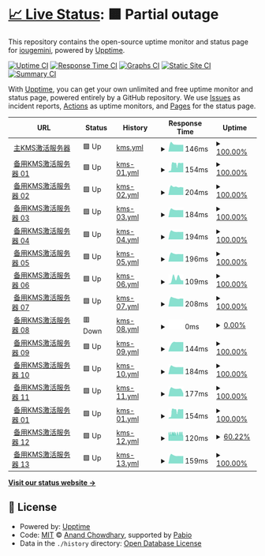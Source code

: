 # [📈 Live Status](https://uptime.ikms.eu.org): <!--live status--> **🟧 Partial outage**

This repository contains the open-source uptime monitor and status page for [iougemini](https://uptime.ikms.eu.org), powered by [Upptime](https://github.com/upptime/upptime).

[![Uptime CI](https://github.com/iougemini/ikms-uptime/workflows/Uptime%20CI/badge.svg)](https://github.com/iougemini/ikms-uptime/actions?query=workflow%3A%22Uptime+CI%22)
[![Response Time CI](https://github.com/iougemini/ikms-uptime/workflows/Response%20Time%20CI/badge.svg)](https://github.com/iougemini/ikms-uptime/actions?query=workflow%3A%22Response+Time+CI%22)
[![Graphs CI](https://github.com/iougemini/ikms-uptime/workflows/Graphs%20CI/badge.svg)](https://github.com/iougemini/ikms-uptime/actions?query=workflow%3A%22Graphs+CI%22)
[![Static Site CI](https://github.com/iougemini/ikms-uptime/workflows/Static%20Site%20CI/badge.svg)](https://github.com/iougemini/ikms-uptime/actions?query=workflow%3A%22Static+Site+CI%22)
[![Summary CI](https://github.com/iougemini/ikms-uptime/workflows/Summary%20CI/badge.svg)](https://github.com/iougemini/ikms-uptime/actions?query=workflow%3A%22Summary+CI%22)

With [Upptime](https://upptime.js.org), you can get your own unlimited and free uptime monitor and status page, powered entirely by a GitHub repository. We use [Issues](https://github.com/iougemini/ikms-uptime/issues) as incident reports, [Actions](https://github.com/iougemini/ikms-uptime/actions) as uptime monitors, and [Pages](https://uptime.ikms.eu.org) for the status page.

<!--start: status pages-->
<!-- This summary is generated by Upptime (https://github.com/upptime/upptime) -->
<!-- Do not edit this manually, your changes will be overwritten -->
<!-- prettier-ignore -->
| URL | Status | History | Response Time | Uptime |
| --- | ------ | ------- | ------------- | ------ |
| <img alt="" src="https://icons.duckduckgo.com/ip3/null.ico" height="13"> [主KMS激活服务器](s.ikms.eu.org) | 🟩 Up | [kms.yml](https://github.com/iougemini/ikms-uptime/commits/HEAD/history/kms.yml) | <details><summary><img alt="Response time graph" src="./graphs/kms/response-time-week.png" height="20"> 146ms</summary><br><a href="https://uptime.ikms.eu.org/history/kms"><img alt="Response time 174" src="https://img.shields.io/endpoint?url=https%3A%2F%2Fraw.githubusercontent.com%2Fiougemini%2Fikms-uptime%2FHEAD%2Fapi%2Fkms%2Fresponse-time.json"></a><br><a href="https://uptime.ikms.eu.org/history/kms"><img alt="24-hour response time 133" src="https://img.shields.io/endpoint?url=https%3A%2F%2Fraw.githubusercontent.com%2Fiougemini%2Fikms-uptime%2FHEAD%2Fapi%2Fkms%2Fresponse-time-day.json"></a><br><a href="https://uptime.ikms.eu.org/history/kms"><img alt="7-day response time 146" src="https://img.shields.io/endpoint?url=https%3A%2F%2Fraw.githubusercontent.com%2Fiougemini%2Fikms-uptime%2FHEAD%2Fapi%2Fkms%2Fresponse-time-week.json"></a><br><a href="https://uptime.ikms.eu.org/history/kms"><img alt="30-day response time 173" src="https://img.shields.io/endpoint?url=https%3A%2F%2Fraw.githubusercontent.com%2Fiougemini%2Fikms-uptime%2FHEAD%2Fapi%2Fkms%2Fresponse-time-month.json"></a><br><a href="https://uptime.ikms.eu.org/history/kms"><img alt="1-year response time 174" src="https://img.shields.io/endpoint?url=https%3A%2F%2Fraw.githubusercontent.com%2Fiougemini%2Fikms-uptime%2FHEAD%2Fapi%2Fkms%2Fresponse-time-year.json"></a></details> | <details><summary><a href="https://uptime.ikms.eu.org/history/kms">100.00%</a></summary><a href="https://uptime.ikms.eu.org/history/kms"><img alt="All-time uptime 99.96%" src="https://img.shields.io/endpoint?url=https%3A%2F%2Fraw.githubusercontent.com%2Fiougemini%2Fikms-uptime%2FHEAD%2Fapi%2Fkms%2Fuptime.json"></a><br><a href="https://uptime.ikms.eu.org/history/kms"><img alt="24-hour uptime 100.00%" src="https://img.shields.io/endpoint?url=https%3A%2F%2Fraw.githubusercontent.com%2Fiougemini%2Fikms-uptime%2FHEAD%2Fapi%2Fkms%2Fuptime-day.json"></a><br><a href="https://uptime.ikms.eu.org/history/kms"><img alt="7-day uptime 100.00%" src="https://img.shields.io/endpoint?url=https%3A%2F%2Fraw.githubusercontent.com%2Fiougemini%2Fikms-uptime%2FHEAD%2Fapi%2Fkms%2Fuptime-week.json"></a><br><a href="https://uptime.ikms.eu.org/history/kms"><img alt="30-day uptime 100.00%" src="https://img.shields.io/endpoint?url=https%3A%2F%2Fraw.githubusercontent.com%2Fiougemini%2Fikms-uptime%2FHEAD%2Fapi%2Fkms%2Fuptime-month.json"></a><br><a href="https://uptime.ikms.eu.org/history/kms"><img alt="1-year uptime 99.96%" src="https://img.shields.io/endpoint?url=https%3A%2F%2Fraw.githubusercontent.com%2Fiougemini%2Fikms-uptime%2FHEAD%2Fapi%2Fkms%2Fuptime-year.json"></a></details>
| <img alt="" src="https://icons.duckduckgo.com/ip3/null.ico" height="13"> [备用KMS激活服务器 01](s01.ikms.eu.org) | 🟩 Up | [kms-01.yml](https://github.com/iougemini/ikms-uptime/commits/HEAD/history/kms-01.yml) | <details><summary><img alt="Response time graph" src="./graphs/kms-01/response-time-week.png" height="20"> 154ms</summary><br><a href="https://uptime.ikms.eu.org/history/kms-01"><img alt="Response time 170" src="https://img.shields.io/endpoint?url=https%3A%2F%2Fraw.githubusercontent.com%2Fiougemini%2Fikms-uptime%2FHEAD%2Fapi%2Fkms-01%2Fresponse-time.json"></a><br><a href="https://uptime.ikms.eu.org/history/kms-01"><img alt="24-hour response time 188" src="https://img.shields.io/endpoint?url=https%3A%2F%2Fraw.githubusercontent.com%2Fiougemini%2Fikms-uptime%2FHEAD%2Fapi%2Fkms-01%2Fresponse-time-day.json"></a><br><a href="https://uptime.ikms.eu.org/history/kms-01"><img alt="7-day response time 154" src="https://img.shields.io/endpoint?url=https%3A%2F%2Fraw.githubusercontent.com%2Fiougemini%2Fikms-uptime%2FHEAD%2Fapi%2Fkms-01%2Fresponse-time-week.json"></a><br><a href="https://uptime.ikms.eu.org/history/kms-01"><img alt="30-day response time 172" src="https://img.shields.io/endpoint?url=https%3A%2F%2Fraw.githubusercontent.com%2Fiougemini%2Fikms-uptime%2FHEAD%2Fapi%2Fkms-01%2Fresponse-time-month.json"></a><br><a href="https://uptime.ikms.eu.org/history/kms-01"><img alt="1-year response time 170" src="https://img.shields.io/endpoint?url=https%3A%2F%2Fraw.githubusercontent.com%2Fiougemini%2Fikms-uptime%2FHEAD%2Fapi%2Fkms-01%2Fresponse-time-year.json"></a></details> | <details><summary><a href="https://uptime.ikms.eu.org/history/kms-01">100.00%</a></summary><a href="https://uptime.ikms.eu.org/history/kms-01"><img alt="All-time uptime 99.20%" src="https://img.shields.io/endpoint?url=https%3A%2F%2Fraw.githubusercontent.com%2Fiougemini%2Fikms-uptime%2FHEAD%2Fapi%2Fkms-01%2Fuptime.json"></a><br><a href="https://uptime.ikms.eu.org/history/kms-01"><img alt="24-hour uptime 100.00%" src="https://img.shields.io/endpoint?url=https%3A%2F%2Fraw.githubusercontent.com%2Fiougemini%2Fikms-uptime%2FHEAD%2Fapi%2Fkms-01%2Fuptime-day.json"></a><br><a href="https://uptime.ikms.eu.org/history/kms-01"><img alt="7-day uptime 100.00%" src="https://img.shields.io/endpoint?url=https%3A%2F%2Fraw.githubusercontent.com%2Fiougemini%2Fikms-uptime%2FHEAD%2Fapi%2Fkms-01%2Fuptime-week.json"></a><br><a href="https://uptime.ikms.eu.org/history/kms-01"><img alt="30-day uptime 100.00%" src="https://img.shields.io/endpoint?url=https%3A%2F%2Fraw.githubusercontent.com%2Fiougemini%2Fikms-uptime%2FHEAD%2Fapi%2Fkms-01%2Fuptime-month.json"></a><br><a href="https://uptime.ikms.eu.org/history/kms-01"><img alt="1-year uptime 99.20%" src="https://img.shields.io/endpoint?url=https%3A%2F%2Fraw.githubusercontent.com%2Fiougemini%2Fikms-uptime%2FHEAD%2Fapi%2Fkms-01%2Fuptime-year.json"></a></details>
| <img alt="" src="https://icons.duckduckgo.com/ip3/null.ico" height="13"> [备用KMS激活服务器 02](s02.ikms.eu.org) | 🟩 Up | [kms-02.yml](https://github.com/iougemini/ikms-uptime/commits/HEAD/history/kms-02.yml) | <details><summary><img alt="Response time graph" src="./graphs/kms-02/response-time-week.png" height="20"> 204ms</summary><br><a href="https://uptime.ikms.eu.org/history/kms-02"><img alt="Response time 226" src="https://img.shields.io/endpoint?url=https%3A%2F%2Fraw.githubusercontent.com%2Fiougemini%2Fikms-uptime%2FHEAD%2Fapi%2Fkms-02%2Fresponse-time.json"></a><br><a href="https://uptime.ikms.eu.org/history/kms-02"><img alt="24-hour response time 188" src="https://img.shields.io/endpoint?url=https%3A%2F%2Fraw.githubusercontent.com%2Fiougemini%2Fikms-uptime%2FHEAD%2Fapi%2Fkms-02%2Fresponse-time-day.json"></a><br><a href="https://uptime.ikms.eu.org/history/kms-02"><img alt="7-day response time 204" src="https://img.shields.io/endpoint?url=https%3A%2F%2Fraw.githubusercontent.com%2Fiougemini%2Fikms-uptime%2FHEAD%2Fapi%2Fkms-02%2Fresponse-time-week.json"></a><br><a href="https://uptime.ikms.eu.org/history/kms-02"><img alt="30-day response time 214" src="https://img.shields.io/endpoint?url=https%3A%2F%2Fraw.githubusercontent.com%2Fiougemini%2Fikms-uptime%2FHEAD%2Fapi%2Fkms-02%2Fresponse-time-month.json"></a><br><a href="https://uptime.ikms.eu.org/history/kms-02"><img alt="1-year response time 226" src="https://img.shields.io/endpoint?url=https%3A%2F%2Fraw.githubusercontent.com%2Fiougemini%2Fikms-uptime%2FHEAD%2Fapi%2Fkms-02%2Fresponse-time-year.json"></a></details> | <details><summary><a href="https://uptime.ikms.eu.org/history/kms-02">100.00%</a></summary><a href="https://uptime.ikms.eu.org/history/kms-02"><img alt="All-time uptime 100.00%" src="https://img.shields.io/endpoint?url=https%3A%2F%2Fraw.githubusercontent.com%2Fiougemini%2Fikms-uptime%2FHEAD%2Fapi%2Fkms-02%2Fuptime.json"></a><br><a href="https://uptime.ikms.eu.org/history/kms-02"><img alt="24-hour uptime 100.00%" src="https://img.shields.io/endpoint?url=https%3A%2F%2Fraw.githubusercontent.com%2Fiougemini%2Fikms-uptime%2FHEAD%2Fapi%2Fkms-02%2Fuptime-day.json"></a><br><a href="https://uptime.ikms.eu.org/history/kms-02"><img alt="7-day uptime 100.00%" src="https://img.shields.io/endpoint?url=https%3A%2F%2Fraw.githubusercontent.com%2Fiougemini%2Fikms-uptime%2FHEAD%2Fapi%2Fkms-02%2Fuptime-week.json"></a><br><a href="https://uptime.ikms.eu.org/history/kms-02"><img alt="30-day uptime 100.00%" src="https://img.shields.io/endpoint?url=https%3A%2F%2Fraw.githubusercontent.com%2Fiougemini%2Fikms-uptime%2FHEAD%2Fapi%2Fkms-02%2Fuptime-month.json"></a><br><a href="https://uptime.ikms.eu.org/history/kms-02"><img alt="1-year uptime 100.00%" src="https://img.shields.io/endpoint?url=https%3A%2F%2Fraw.githubusercontent.com%2Fiougemini%2Fikms-uptime%2FHEAD%2Fapi%2Fkms-02%2Fuptime-year.json"></a></details>
| <img alt="" src="https://icons.duckduckgo.com/ip3/null.ico" height="13"> [备用KMS激活服务器 03](s03.ikms.eu.org) | 🟩 Up | [kms-03.yml](https://github.com/iougemini/ikms-uptime/commits/HEAD/history/kms-03.yml) | <details><summary><img alt="Response time graph" src="./graphs/kms-03/response-time-week.png" height="20"> 184ms</summary><br><a href="https://uptime.ikms.eu.org/history/kms-03"><img alt="Response time 197" src="https://img.shields.io/endpoint?url=https%3A%2F%2Fraw.githubusercontent.com%2Fiougemini%2Fikms-uptime%2FHEAD%2Fapi%2Fkms-03%2Fresponse-time.json"></a><br><a href="https://uptime.ikms.eu.org/history/kms-03"><img alt="24-hour response time 175" src="https://img.shields.io/endpoint?url=https%3A%2F%2Fraw.githubusercontent.com%2Fiougemini%2Fikms-uptime%2FHEAD%2Fapi%2Fkms-03%2Fresponse-time-day.json"></a><br><a href="https://uptime.ikms.eu.org/history/kms-03"><img alt="7-day response time 184" src="https://img.shields.io/endpoint?url=https%3A%2F%2Fraw.githubusercontent.com%2Fiougemini%2Fikms-uptime%2FHEAD%2Fapi%2Fkms-03%2Fresponse-time-week.json"></a><br><a href="https://uptime.ikms.eu.org/history/kms-03"><img alt="30-day response time 190" src="https://img.shields.io/endpoint?url=https%3A%2F%2Fraw.githubusercontent.com%2Fiougemini%2Fikms-uptime%2FHEAD%2Fapi%2Fkms-03%2Fresponse-time-month.json"></a><br><a href="https://uptime.ikms.eu.org/history/kms-03"><img alt="1-year response time 197" src="https://img.shields.io/endpoint?url=https%3A%2F%2Fraw.githubusercontent.com%2Fiougemini%2Fikms-uptime%2FHEAD%2Fapi%2Fkms-03%2Fresponse-time-year.json"></a></details> | <details><summary><a href="https://uptime.ikms.eu.org/history/kms-03">100.00%</a></summary><a href="https://uptime.ikms.eu.org/history/kms-03"><img alt="All-time uptime 100.00%" src="https://img.shields.io/endpoint?url=https%3A%2F%2Fraw.githubusercontent.com%2Fiougemini%2Fikms-uptime%2FHEAD%2Fapi%2Fkms-03%2Fuptime.json"></a><br><a href="https://uptime.ikms.eu.org/history/kms-03"><img alt="24-hour uptime 100.00%" src="https://img.shields.io/endpoint?url=https%3A%2F%2Fraw.githubusercontent.com%2Fiougemini%2Fikms-uptime%2FHEAD%2Fapi%2Fkms-03%2Fuptime-day.json"></a><br><a href="https://uptime.ikms.eu.org/history/kms-03"><img alt="7-day uptime 100.00%" src="https://img.shields.io/endpoint?url=https%3A%2F%2Fraw.githubusercontent.com%2Fiougemini%2Fikms-uptime%2FHEAD%2Fapi%2Fkms-03%2Fuptime-week.json"></a><br><a href="https://uptime.ikms.eu.org/history/kms-03"><img alt="30-day uptime 100.00%" src="https://img.shields.io/endpoint?url=https%3A%2F%2Fraw.githubusercontent.com%2Fiougemini%2Fikms-uptime%2FHEAD%2Fapi%2Fkms-03%2Fuptime-month.json"></a><br><a href="https://uptime.ikms.eu.org/history/kms-03"><img alt="1-year uptime 100.00%" src="https://img.shields.io/endpoint?url=https%3A%2F%2Fraw.githubusercontent.com%2Fiougemini%2Fikms-uptime%2FHEAD%2Fapi%2Fkms-03%2Fuptime-year.json"></a></details>
| <img alt="" src="https://icons.duckduckgo.com/ip3/null.ico" height="13"> [备用KMS激活服务器 04](s04.ikms.eu.org) | 🟩 Up | [kms-04.yml](https://github.com/iougemini/ikms-uptime/commits/HEAD/history/kms-04.yml) | <details><summary><img alt="Response time graph" src="./graphs/kms-04/response-time-week.png" height="20"> 194ms</summary><br><a href="https://uptime.ikms.eu.org/history/kms-04"><img alt="Response time 218" src="https://img.shields.io/endpoint?url=https%3A%2F%2Fraw.githubusercontent.com%2Fiougemini%2Fikms-uptime%2FHEAD%2Fapi%2Fkms-04%2Fresponse-time.json"></a><br><a href="https://uptime.ikms.eu.org/history/kms-04"><img alt="24-hour response time 187" src="https://img.shields.io/endpoint?url=https%3A%2F%2Fraw.githubusercontent.com%2Fiougemini%2Fikms-uptime%2FHEAD%2Fapi%2Fkms-04%2Fresponse-time-day.json"></a><br><a href="https://uptime.ikms.eu.org/history/kms-04"><img alt="7-day response time 194" src="https://img.shields.io/endpoint?url=https%3A%2F%2Fraw.githubusercontent.com%2Fiougemini%2Fikms-uptime%2FHEAD%2Fapi%2Fkms-04%2Fresponse-time-week.json"></a><br><a href="https://uptime.ikms.eu.org/history/kms-04"><img alt="30-day response time 206" src="https://img.shields.io/endpoint?url=https%3A%2F%2Fraw.githubusercontent.com%2Fiougemini%2Fikms-uptime%2FHEAD%2Fapi%2Fkms-04%2Fresponse-time-month.json"></a><br><a href="https://uptime.ikms.eu.org/history/kms-04"><img alt="1-year response time 218" src="https://img.shields.io/endpoint?url=https%3A%2F%2Fraw.githubusercontent.com%2Fiougemini%2Fikms-uptime%2FHEAD%2Fapi%2Fkms-04%2Fresponse-time-year.json"></a></details> | <details><summary><a href="https://uptime.ikms.eu.org/history/kms-04">100.00%</a></summary><a href="https://uptime.ikms.eu.org/history/kms-04"><img alt="All-time uptime 99.38%" src="https://img.shields.io/endpoint?url=https%3A%2F%2Fraw.githubusercontent.com%2Fiougemini%2Fikms-uptime%2FHEAD%2Fapi%2Fkms-04%2Fuptime.json"></a><br><a href="https://uptime.ikms.eu.org/history/kms-04"><img alt="24-hour uptime 100.00%" src="https://img.shields.io/endpoint?url=https%3A%2F%2Fraw.githubusercontent.com%2Fiougemini%2Fikms-uptime%2FHEAD%2Fapi%2Fkms-04%2Fuptime-day.json"></a><br><a href="https://uptime.ikms.eu.org/history/kms-04"><img alt="7-day uptime 100.00%" src="https://img.shields.io/endpoint?url=https%3A%2F%2Fraw.githubusercontent.com%2Fiougemini%2Fikms-uptime%2FHEAD%2Fapi%2Fkms-04%2Fuptime-week.json"></a><br><a href="https://uptime.ikms.eu.org/history/kms-04"><img alt="30-day uptime 95.78%" src="https://img.shields.io/endpoint?url=https%3A%2F%2Fraw.githubusercontent.com%2Fiougemini%2Fikms-uptime%2FHEAD%2Fapi%2Fkms-04%2Fuptime-month.json"></a><br><a href="https://uptime.ikms.eu.org/history/kms-04"><img alt="1-year uptime 99.38%" src="https://img.shields.io/endpoint?url=https%3A%2F%2Fraw.githubusercontent.com%2Fiougemini%2Fikms-uptime%2FHEAD%2Fapi%2Fkms-04%2Fuptime-year.json"></a></details>
| <img alt="" src="https://icons.duckduckgo.com/ip3/null.ico" height="13"> [备用KMS激活服务器 05](s05.ikms.eu.org) | 🟩 Up | [kms-05.yml](https://github.com/iougemini/ikms-uptime/commits/HEAD/history/kms-05.yml) | <details><summary><img alt="Response time graph" src="./graphs/kms-05/response-time-week.png" height="20"> 196ms</summary><br><a href="https://uptime.ikms.eu.org/history/kms-05"><img alt="Response time 203" src="https://img.shields.io/endpoint?url=https%3A%2F%2Fraw.githubusercontent.com%2Fiougemini%2Fikms-uptime%2FHEAD%2Fapi%2Fkms-05%2Fresponse-time.json"></a><br><a href="https://uptime.ikms.eu.org/history/kms-05"><img alt="24-hour response time 188" src="https://img.shields.io/endpoint?url=https%3A%2F%2Fraw.githubusercontent.com%2Fiougemini%2Fikms-uptime%2FHEAD%2Fapi%2Fkms-05%2Fresponse-time-day.json"></a><br><a href="https://uptime.ikms.eu.org/history/kms-05"><img alt="7-day response time 196" src="https://img.shields.io/endpoint?url=https%3A%2F%2Fraw.githubusercontent.com%2Fiougemini%2Fikms-uptime%2FHEAD%2Fapi%2Fkms-05%2Fresponse-time-week.json"></a><br><a href="https://uptime.ikms.eu.org/history/kms-05"><img alt="30-day response time 192" src="https://img.shields.io/endpoint?url=https%3A%2F%2Fraw.githubusercontent.com%2Fiougemini%2Fikms-uptime%2FHEAD%2Fapi%2Fkms-05%2Fresponse-time-month.json"></a><br><a href="https://uptime.ikms.eu.org/history/kms-05"><img alt="1-year response time 203" src="https://img.shields.io/endpoint?url=https%3A%2F%2Fraw.githubusercontent.com%2Fiougemini%2Fikms-uptime%2FHEAD%2Fapi%2Fkms-05%2Fresponse-time-year.json"></a></details> | <details><summary><a href="https://uptime.ikms.eu.org/history/kms-05">100.00%</a></summary><a href="https://uptime.ikms.eu.org/history/kms-05"><img alt="All-time uptime 100.00%" src="https://img.shields.io/endpoint?url=https%3A%2F%2Fraw.githubusercontent.com%2Fiougemini%2Fikms-uptime%2FHEAD%2Fapi%2Fkms-05%2Fuptime.json"></a><br><a href="https://uptime.ikms.eu.org/history/kms-05"><img alt="24-hour uptime 100.00%" src="https://img.shields.io/endpoint?url=https%3A%2F%2Fraw.githubusercontent.com%2Fiougemini%2Fikms-uptime%2FHEAD%2Fapi%2Fkms-05%2Fuptime-day.json"></a><br><a href="https://uptime.ikms.eu.org/history/kms-05"><img alt="7-day uptime 100.00%" src="https://img.shields.io/endpoint?url=https%3A%2F%2Fraw.githubusercontent.com%2Fiougemini%2Fikms-uptime%2FHEAD%2Fapi%2Fkms-05%2Fuptime-week.json"></a><br><a href="https://uptime.ikms.eu.org/history/kms-05"><img alt="30-day uptime 100.00%" src="https://img.shields.io/endpoint?url=https%3A%2F%2Fraw.githubusercontent.com%2Fiougemini%2Fikms-uptime%2FHEAD%2Fapi%2Fkms-05%2Fuptime-month.json"></a><br><a href="https://uptime.ikms.eu.org/history/kms-05"><img alt="1-year uptime 100.00%" src="https://img.shields.io/endpoint?url=https%3A%2F%2Fraw.githubusercontent.com%2Fiougemini%2Fikms-uptime%2FHEAD%2Fapi%2Fkms-05%2Fuptime-year.json"></a></details>
| <img alt="" src="https://icons.duckduckgo.com/ip3/null.ico" height="13"> [备用KMS激活服务器 06](s06.ikms.eu.org) | 🟩 Up | [kms-06.yml](https://github.com/iougemini/ikms-uptime/commits/HEAD/history/kms-06.yml) | <details><summary><img alt="Response time graph" src="./graphs/kms-06/response-time-week.png" height="20"> 109ms</summary><br><a href="https://uptime.ikms.eu.org/history/kms-06"><img alt="Response time 188" src="https://img.shields.io/endpoint?url=https%3A%2F%2Fraw.githubusercontent.com%2Fiougemini%2Fikms-uptime%2FHEAD%2Fapi%2Fkms-06%2Fresponse-time.json"></a><br><a href="https://uptime.ikms.eu.org/history/kms-06"><img alt="24-hour response time 75" src="https://img.shields.io/endpoint?url=https%3A%2F%2Fraw.githubusercontent.com%2Fiougemini%2Fikms-uptime%2FHEAD%2Fapi%2Fkms-06%2Fresponse-time-day.json"></a><br><a href="https://uptime.ikms.eu.org/history/kms-06"><img alt="7-day response time 109" src="https://img.shields.io/endpoint?url=https%3A%2F%2Fraw.githubusercontent.com%2Fiougemini%2Fikms-uptime%2FHEAD%2Fapi%2Fkms-06%2Fresponse-time-week.json"></a><br><a href="https://uptime.ikms.eu.org/history/kms-06"><img alt="30-day response time 147" src="https://img.shields.io/endpoint?url=https%3A%2F%2Fraw.githubusercontent.com%2Fiougemini%2Fikms-uptime%2FHEAD%2Fapi%2Fkms-06%2Fresponse-time-month.json"></a><br><a href="https://uptime.ikms.eu.org/history/kms-06"><img alt="1-year response time 188" src="https://img.shields.io/endpoint?url=https%3A%2F%2Fraw.githubusercontent.com%2Fiougemini%2Fikms-uptime%2FHEAD%2Fapi%2Fkms-06%2Fresponse-time-year.json"></a></details> | <details><summary><a href="https://uptime.ikms.eu.org/history/kms-06">100.00%</a></summary><a href="https://uptime.ikms.eu.org/history/kms-06"><img alt="All-time uptime 100.00%" src="https://img.shields.io/endpoint?url=https%3A%2F%2Fraw.githubusercontent.com%2Fiougemini%2Fikms-uptime%2FHEAD%2Fapi%2Fkms-06%2Fuptime.json"></a><br><a href="https://uptime.ikms.eu.org/history/kms-06"><img alt="24-hour uptime 100.00%" src="https://img.shields.io/endpoint?url=https%3A%2F%2Fraw.githubusercontent.com%2Fiougemini%2Fikms-uptime%2FHEAD%2Fapi%2Fkms-06%2Fuptime-day.json"></a><br><a href="https://uptime.ikms.eu.org/history/kms-06"><img alt="7-day uptime 100.00%" src="https://img.shields.io/endpoint?url=https%3A%2F%2Fraw.githubusercontent.com%2Fiougemini%2Fikms-uptime%2FHEAD%2Fapi%2Fkms-06%2Fuptime-week.json"></a><br><a href="https://uptime.ikms.eu.org/history/kms-06"><img alt="30-day uptime 100.00%" src="https://img.shields.io/endpoint?url=https%3A%2F%2Fraw.githubusercontent.com%2Fiougemini%2Fikms-uptime%2FHEAD%2Fapi%2Fkms-06%2Fuptime-month.json"></a><br><a href="https://uptime.ikms.eu.org/history/kms-06"><img alt="1-year uptime 100.00%" src="https://img.shields.io/endpoint?url=https%3A%2F%2Fraw.githubusercontent.com%2Fiougemini%2Fikms-uptime%2FHEAD%2Fapi%2Fkms-06%2Fuptime-year.json"></a></details>
| <img alt="" src="https://icons.duckduckgo.com/ip3/null.ico" height="13"> [备用KMS激活服务器 07](s07.ikms.eu.org) | 🟩 Up | [kms-07.yml](https://github.com/iougemini/ikms-uptime/commits/HEAD/history/kms-07.yml) | <details><summary><img alt="Response time graph" src="./graphs/kms-07/response-time-week.png" height="20"> 208ms</summary><br><a href="https://uptime.ikms.eu.org/history/kms-07"><img alt="Response time 229" src="https://img.shields.io/endpoint?url=https%3A%2F%2Fraw.githubusercontent.com%2Fiougemini%2Fikms-uptime%2FHEAD%2Fapi%2Fkms-07%2Fresponse-time.json"></a><br><a href="https://uptime.ikms.eu.org/history/kms-07"><img alt="24-hour response time 195" src="https://img.shields.io/endpoint?url=https%3A%2F%2Fraw.githubusercontent.com%2Fiougemini%2Fikms-uptime%2FHEAD%2Fapi%2Fkms-07%2Fresponse-time-day.json"></a><br><a href="https://uptime.ikms.eu.org/history/kms-07"><img alt="7-day response time 208" src="https://img.shields.io/endpoint?url=https%3A%2F%2Fraw.githubusercontent.com%2Fiougemini%2Fikms-uptime%2FHEAD%2Fapi%2Fkms-07%2Fresponse-time-week.json"></a><br><a href="https://uptime.ikms.eu.org/history/kms-07"><img alt="30-day response time 214" src="https://img.shields.io/endpoint?url=https%3A%2F%2Fraw.githubusercontent.com%2Fiougemini%2Fikms-uptime%2FHEAD%2Fapi%2Fkms-07%2Fresponse-time-month.json"></a><br><a href="https://uptime.ikms.eu.org/history/kms-07"><img alt="1-year response time 229" src="https://img.shields.io/endpoint?url=https%3A%2F%2Fraw.githubusercontent.com%2Fiougemini%2Fikms-uptime%2FHEAD%2Fapi%2Fkms-07%2Fresponse-time-year.json"></a></details> | <details><summary><a href="https://uptime.ikms.eu.org/history/kms-07">100.00%</a></summary><a href="https://uptime.ikms.eu.org/history/kms-07"><img alt="All-time uptime 99.61%" src="https://img.shields.io/endpoint?url=https%3A%2F%2Fraw.githubusercontent.com%2Fiougemini%2Fikms-uptime%2FHEAD%2Fapi%2Fkms-07%2Fuptime.json"></a><br><a href="https://uptime.ikms.eu.org/history/kms-07"><img alt="24-hour uptime 100.00%" src="https://img.shields.io/endpoint?url=https%3A%2F%2Fraw.githubusercontent.com%2Fiougemini%2Fikms-uptime%2FHEAD%2Fapi%2Fkms-07%2Fuptime-day.json"></a><br><a href="https://uptime.ikms.eu.org/history/kms-07"><img alt="7-day uptime 100.00%" src="https://img.shields.io/endpoint?url=https%3A%2F%2Fraw.githubusercontent.com%2Fiougemini%2Fikms-uptime%2FHEAD%2Fapi%2Fkms-07%2Fuptime-week.json"></a><br><a href="https://uptime.ikms.eu.org/history/kms-07"><img alt="30-day uptime 97.37%" src="https://img.shields.io/endpoint?url=https%3A%2F%2Fraw.githubusercontent.com%2Fiougemini%2Fikms-uptime%2FHEAD%2Fapi%2Fkms-07%2Fuptime-month.json"></a><br><a href="https://uptime.ikms.eu.org/history/kms-07"><img alt="1-year uptime 99.61%" src="https://img.shields.io/endpoint?url=https%3A%2F%2Fraw.githubusercontent.com%2Fiougemini%2Fikms-uptime%2FHEAD%2Fapi%2Fkms-07%2Fuptime-year.json"></a></details>
| <img alt="" src="https://icons.duckduckgo.com/ip3/null.ico" height="13"> [备用KMS激活服务器 08](s08.ikms.eu.org) | 🟥 Down | [kms-08.yml](https://github.com/iougemini/ikms-uptime/commits/HEAD/history/kms-08.yml) | <details><summary><img alt="Response time graph" src="./graphs/kms-08/response-time-week.png" height="20"> 0ms</summary><br><a href="https://uptime.ikms.eu.org/history/kms-08"><img alt="Response time 229" src="https://img.shields.io/endpoint?url=https%3A%2F%2Fraw.githubusercontent.com%2Fiougemini%2Fikms-uptime%2FHEAD%2Fapi%2Fkms-08%2Fresponse-time.json"></a><br><a href="https://uptime.ikms.eu.org/history/kms-08"><img alt="24-hour response time 0" src="https://img.shields.io/endpoint?url=https%3A%2F%2Fraw.githubusercontent.com%2Fiougemini%2Fikms-uptime%2FHEAD%2Fapi%2Fkms-08%2Fresponse-time-day.json"></a><br><a href="https://uptime.ikms.eu.org/history/kms-08"><img alt="7-day response time 0" src="https://img.shields.io/endpoint?url=https%3A%2F%2Fraw.githubusercontent.com%2Fiougemini%2Fikms-uptime%2FHEAD%2Fapi%2Fkms-08%2Fresponse-time-week.json"></a><br><a href="https://uptime.ikms.eu.org/history/kms-08"><img alt="30-day response time 0" src="https://img.shields.io/endpoint?url=https%3A%2F%2Fraw.githubusercontent.com%2Fiougemini%2Fikms-uptime%2FHEAD%2Fapi%2Fkms-08%2Fresponse-time-month.json"></a><br><a href="https://uptime.ikms.eu.org/history/kms-08"><img alt="1-year response time 229" src="https://img.shields.io/endpoint?url=https%3A%2F%2Fraw.githubusercontent.com%2Fiougemini%2Fikms-uptime%2FHEAD%2Fapi%2Fkms-08%2Fresponse-time-year.json"></a></details> | <details><summary><a href="https://uptime.ikms.eu.org/history/kms-08">0.00%</a></summary><a href="https://uptime.ikms.eu.org/history/kms-08"><img alt="All-time uptime 82.56%" src="https://img.shields.io/endpoint?url=https%3A%2F%2Fraw.githubusercontent.com%2Fiougemini%2Fikms-uptime%2FHEAD%2Fapi%2Fkms-08%2Fuptime.json"></a><br><a href="https://uptime.ikms.eu.org/history/kms-08"><img alt="24-hour uptime 0.00%" src="https://img.shields.io/endpoint?url=https%3A%2F%2Fraw.githubusercontent.com%2Fiougemini%2Fikms-uptime%2FHEAD%2Fapi%2Fkms-08%2Fuptime-day.json"></a><br><a href="https://uptime.ikms.eu.org/history/kms-08"><img alt="7-day uptime 0.00%" src="https://img.shields.io/endpoint?url=https%3A%2F%2Fraw.githubusercontent.com%2Fiougemini%2Fikms-uptime%2FHEAD%2Fapi%2Fkms-08%2Fuptime-week.json"></a><br><a href="https://uptime.ikms.eu.org/history/kms-08"><img alt="30-day uptime 1.38%" src="https://img.shields.io/endpoint?url=https%3A%2F%2Fraw.githubusercontent.com%2Fiougemini%2Fikms-uptime%2FHEAD%2Fapi%2Fkms-08%2Fuptime-month.json"></a><br><a href="https://uptime.ikms.eu.org/history/kms-08"><img alt="1-year uptime 82.56%" src="https://img.shields.io/endpoint?url=https%3A%2F%2Fraw.githubusercontent.com%2Fiougemini%2Fikms-uptime%2FHEAD%2Fapi%2Fkms-08%2Fuptime-year.json"></a></details>
| <img alt="" src="https://icons.duckduckgo.com/ip3/null.ico" height="13"> [备用KMS激活服务器 09](s09.ikms.eu.org) | 🟩 Up | [kms-09.yml](https://github.com/iougemini/ikms-uptime/commits/HEAD/history/kms-09.yml) | <details><summary><img alt="Response time graph" src="./graphs/kms-09/response-time-week.png" height="20"> 144ms</summary><br><a href="https://uptime.ikms.eu.org/history/kms-09"><img alt="Response time 112" src="https://img.shields.io/endpoint?url=https%3A%2F%2Fraw.githubusercontent.com%2Fiougemini%2Fikms-uptime%2FHEAD%2Fapi%2Fkms-09%2Fresponse-time.json"></a><br><a href="https://uptime.ikms.eu.org/history/kms-09"><img alt="24-hour response time 150" src="https://img.shields.io/endpoint?url=https%3A%2F%2Fraw.githubusercontent.com%2Fiougemini%2Fikms-uptime%2FHEAD%2Fapi%2Fkms-09%2Fresponse-time-day.json"></a><br><a href="https://uptime.ikms.eu.org/history/kms-09"><img alt="7-day response time 144" src="https://img.shields.io/endpoint?url=https%3A%2F%2Fraw.githubusercontent.com%2Fiougemini%2Fikms-uptime%2FHEAD%2Fapi%2Fkms-09%2Fresponse-time-week.json"></a><br><a href="https://uptime.ikms.eu.org/history/kms-09"><img alt="30-day response time 117" src="https://img.shields.io/endpoint?url=https%3A%2F%2Fraw.githubusercontent.com%2Fiougemini%2Fikms-uptime%2FHEAD%2Fapi%2Fkms-09%2Fresponse-time-month.json"></a><br><a href="https://uptime.ikms.eu.org/history/kms-09"><img alt="1-year response time 112" src="https://img.shields.io/endpoint?url=https%3A%2F%2Fraw.githubusercontent.com%2Fiougemini%2Fikms-uptime%2FHEAD%2Fapi%2Fkms-09%2Fresponse-time-year.json"></a></details> | <details><summary><a href="https://uptime.ikms.eu.org/history/kms-09">100.00%</a></summary><a href="https://uptime.ikms.eu.org/history/kms-09"><img alt="All-time uptime 100.00%" src="https://img.shields.io/endpoint?url=https%3A%2F%2Fraw.githubusercontent.com%2Fiougemini%2Fikms-uptime%2FHEAD%2Fapi%2Fkms-09%2Fuptime.json"></a><br><a href="https://uptime.ikms.eu.org/history/kms-09"><img alt="24-hour uptime 100.00%" src="https://img.shields.io/endpoint?url=https%3A%2F%2Fraw.githubusercontent.com%2Fiougemini%2Fikms-uptime%2FHEAD%2Fapi%2Fkms-09%2Fuptime-day.json"></a><br><a href="https://uptime.ikms.eu.org/history/kms-09"><img alt="7-day uptime 100.00%" src="https://img.shields.io/endpoint?url=https%3A%2F%2Fraw.githubusercontent.com%2Fiougemini%2Fikms-uptime%2FHEAD%2Fapi%2Fkms-09%2Fuptime-week.json"></a><br><a href="https://uptime.ikms.eu.org/history/kms-09"><img alt="30-day uptime 100.00%" src="https://img.shields.io/endpoint?url=https%3A%2F%2Fraw.githubusercontent.com%2Fiougemini%2Fikms-uptime%2FHEAD%2Fapi%2Fkms-09%2Fuptime-month.json"></a><br><a href="https://uptime.ikms.eu.org/history/kms-09"><img alt="1-year uptime 100.00%" src="https://img.shields.io/endpoint?url=https%3A%2F%2Fraw.githubusercontent.com%2Fiougemini%2Fikms-uptime%2FHEAD%2Fapi%2Fkms-09%2Fuptime-year.json"></a></details>
| <img alt="" src="https://icons.duckduckgo.com/ip3/null.ico" height="13"> [备用KMS激活服务器 10](s10.ikms.eu.org) | 🟩 Up | [kms-10.yml](https://github.com/iougemini/ikms-uptime/commits/HEAD/history/kms-10.yml) | <details><summary><img alt="Response time graph" src="./graphs/kms-10/response-time-week.png" height="20"> 184ms</summary><br><a href="https://uptime.ikms.eu.org/history/kms-10"><img alt="Response time 218" src="https://img.shields.io/endpoint?url=https%3A%2F%2Fraw.githubusercontent.com%2Fiougemini%2Fikms-uptime%2FHEAD%2Fapi%2Fkms-10%2Fresponse-time.json"></a><br><a href="https://uptime.ikms.eu.org/history/kms-10"><img alt="24-hour response time 175" src="https://img.shields.io/endpoint?url=https%3A%2F%2Fraw.githubusercontent.com%2Fiougemini%2Fikms-uptime%2FHEAD%2Fapi%2Fkms-10%2Fresponse-time-day.json"></a><br><a href="https://uptime.ikms.eu.org/history/kms-10"><img alt="7-day response time 184" src="https://img.shields.io/endpoint?url=https%3A%2F%2Fraw.githubusercontent.com%2Fiougemini%2Fikms-uptime%2FHEAD%2Fapi%2Fkms-10%2Fresponse-time-week.json"></a><br><a href="https://uptime.ikms.eu.org/history/kms-10"><img alt="30-day response time 190" src="https://img.shields.io/endpoint?url=https%3A%2F%2Fraw.githubusercontent.com%2Fiougemini%2Fikms-uptime%2FHEAD%2Fapi%2Fkms-10%2Fresponse-time-month.json"></a><br><a href="https://uptime.ikms.eu.org/history/kms-10"><img alt="1-year response time 218" src="https://img.shields.io/endpoint?url=https%3A%2F%2Fraw.githubusercontent.com%2Fiougemini%2Fikms-uptime%2FHEAD%2Fapi%2Fkms-10%2Fresponse-time-year.json"></a></details> | <details><summary><a href="https://uptime.ikms.eu.org/history/kms-10">100.00%</a></summary><a href="https://uptime.ikms.eu.org/history/kms-10"><img alt="All-time uptime 99.89%" src="https://img.shields.io/endpoint?url=https%3A%2F%2Fraw.githubusercontent.com%2Fiougemini%2Fikms-uptime%2FHEAD%2Fapi%2Fkms-10%2Fuptime.json"></a><br><a href="https://uptime.ikms.eu.org/history/kms-10"><img alt="24-hour uptime 100.00%" src="https://img.shields.io/endpoint?url=https%3A%2F%2Fraw.githubusercontent.com%2Fiougemini%2Fikms-uptime%2FHEAD%2Fapi%2Fkms-10%2Fuptime-day.json"></a><br><a href="https://uptime.ikms.eu.org/history/kms-10"><img alt="7-day uptime 100.00%" src="https://img.shields.io/endpoint?url=https%3A%2F%2Fraw.githubusercontent.com%2Fiougemini%2Fikms-uptime%2FHEAD%2Fapi%2Fkms-10%2Fuptime-week.json"></a><br><a href="https://uptime.ikms.eu.org/history/kms-10"><img alt="30-day uptime 100.00%" src="https://img.shields.io/endpoint?url=https%3A%2F%2Fraw.githubusercontent.com%2Fiougemini%2Fikms-uptime%2FHEAD%2Fapi%2Fkms-10%2Fuptime-month.json"></a><br><a href="https://uptime.ikms.eu.org/history/kms-10"><img alt="1-year uptime 99.89%" src="https://img.shields.io/endpoint?url=https%3A%2F%2Fraw.githubusercontent.com%2Fiougemini%2Fikms-uptime%2FHEAD%2Fapi%2Fkms-10%2Fuptime-year.json"></a></details>
| <img alt="" src="https://icons.duckduckgo.com/ip3/null.ico" height="13"> [备用KMS激活服务器 11](s01.ikms.eu.org) | 🟩 Up | [kms-11.yml](https://github.com/iougemini/ikms-uptime/commits/HEAD/history/kms-11.yml) | <details><summary><img alt="Response time graph" src="./graphs/kms-11/response-time-week.png" height="20"> 177ms</summary><br><a href="https://uptime.ikms.eu.org/history/kms-11"><img alt="Response time 144" src="https://img.shields.io/endpoint?url=https%3A%2F%2Fraw.githubusercontent.com%2Fiougemini%2Fikms-uptime%2FHEAD%2Fapi%2Fkms-11%2Fresponse-time.json"></a><br><a href="https://uptime.ikms.eu.org/history/kms-11"><img alt="24-hour response time 75" src="https://img.shields.io/endpoint?url=https%3A%2F%2Fraw.githubusercontent.com%2Fiougemini%2Fikms-uptime%2FHEAD%2Fapi%2Fkms-11%2Fresponse-time-day.json"></a><br><a href="https://uptime.ikms.eu.org/history/kms-11"><img alt="7-day response time 177" src="https://img.shields.io/endpoint?url=https%3A%2F%2Fraw.githubusercontent.com%2Fiougemini%2Fikms-uptime%2FHEAD%2Fapi%2Fkms-11%2Fresponse-time-week.json"></a><br><a href="https://uptime.ikms.eu.org/history/kms-11"><img alt="30-day response time 165" src="https://img.shields.io/endpoint?url=https%3A%2F%2Fraw.githubusercontent.com%2Fiougemini%2Fikms-uptime%2FHEAD%2Fapi%2Fkms-11%2Fresponse-time-month.json"></a><br><a href="https://uptime.ikms.eu.org/history/kms-11"><img alt="1-year response time 144" src="https://img.shields.io/endpoint?url=https%3A%2F%2Fraw.githubusercontent.com%2Fiougemini%2Fikms-uptime%2FHEAD%2Fapi%2Fkms-11%2Fresponse-time-year.json"></a></details> | <details><summary><a href="https://uptime.ikms.eu.org/history/kms-11">100.00%</a></summary><a href="https://uptime.ikms.eu.org/history/kms-11"><img alt="All-time uptime 100.00%" src="https://img.shields.io/endpoint?url=https%3A%2F%2Fraw.githubusercontent.com%2Fiougemini%2Fikms-uptime%2FHEAD%2Fapi%2Fkms-11%2Fuptime.json"></a><br><a href="https://uptime.ikms.eu.org/history/kms-11"><img alt="24-hour uptime 100.00%" src="https://img.shields.io/endpoint?url=https%3A%2F%2Fraw.githubusercontent.com%2Fiougemini%2Fikms-uptime%2FHEAD%2Fapi%2Fkms-11%2Fuptime-day.json"></a><br><a href="https://uptime.ikms.eu.org/history/kms-11"><img alt="7-day uptime 100.00%" src="https://img.shields.io/endpoint?url=https%3A%2F%2Fraw.githubusercontent.com%2Fiougemini%2Fikms-uptime%2FHEAD%2Fapi%2Fkms-11%2Fuptime-week.json"></a><br><a href="https://uptime.ikms.eu.org/history/kms-11"><img alt="30-day uptime 100.00%" src="https://img.shields.io/endpoint?url=https%3A%2F%2Fraw.githubusercontent.com%2Fiougemini%2Fikms-uptime%2FHEAD%2Fapi%2Fkms-11%2Fuptime-month.json"></a><br><a href="https://uptime.ikms.eu.org/history/kms-11"><img alt="1-year uptime 100.00%" src="https://img.shields.io/endpoint?url=https%3A%2F%2Fraw.githubusercontent.com%2Fiougemini%2Fikms-uptime%2FHEAD%2Fapi%2Fkms-11%2Fuptime-year.json"></a></details>
| <img alt="" src="https://icons.duckduckgo.com/ip3/null.ico" height="13"> [备用KMS激活服务器 01](s11.ikms.eu.org) | 🟩 Up | [kms-01.yml](https://github.com/iougemini/ikms-uptime/commits/HEAD/history/kms-01.yml) | <details><summary><img alt="Response time graph" src="./graphs/kms-01/response-time-week.png" height="20"> 154ms</summary><br><a href="https://uptime.ikms.eu.org/history/kms-01"><img alt="Response time 170" src="https://img.shields.io/endpoint?url=https%3A%2F%2Fraw.githubusercontent.com%2Fiougemini%2Fikms-uptime%2FHEAD%2Fapi%2Fkms-01%2Fresponse-time.json"></a><br><a href="https://uptime.ikms.eu.org/history/kms-01"><img alt="24-hour response time 188" src="https://img.shields.io/endpoint?url=https%3A%2F%2Fraw.githubusercontent.com%2Fiougemini%2Fikms-uptime%2FHEAD%2Fapi%2Fkms-01%2Fresponse-time-day.json"></a><br><a href="https://uptime.ikms.eu.org/history/kms-01"><img alt="7-day response time 154" src="https://img.shields.io/endpoint?url=https%3A%2F%2Fraw.githubusercontent.com%2Fiougemini%2Fikms-uptime%2FHEAD%2Fapi%2Fkms-01%2Fresponse-time-week.json"></a><br><a href="https://uptime.ikms.eu.org/history/kms-01"><img alt="30-day response time 172" src="https://img.shields.io/endpoint?url=https%3A%2F%2Fraw.githubusercontent.com%2Fiougemini%2Fikms-uptime%2FHEAD%2Fapi%2Fkms-01%2Fresponse-time-month.json"></a><br><a href="https://uptime.ikms.eu.org/history/kms-01"><img alt="1-year response time 170" src="https://img.shields.io/endpoint?url=https%3A%2F%2Fraw.githubusercontent.com%2Fiougemini%2Fikms-uptime%2FHEAD%2Fapi%2Fkms-01%2Fresponse-time-year.json"></a></details> | <details><summary><a href="https://uptime.ikms.eu.org/history/kms-01">100.00%</a></summary><a href="https://uptime.ikms.eu.org/history/kms-01"><img alt="All-time uptime 99.20%" src="https://img.shields.io/endpoint?url=https%3A%2F%2Fraw.githubusercontent.com%2Fiougemini%2Fikms-uptime%2FHEAD%2Fapi%2Fkms-01%2Fuptime.json"></a><br><a href="https://uptime.ikms.eu.org/history/kms-01"><img alt="24-hour uptime 100.00%" src="https://img.shields.io/endpoint?url=https%3A%2F%2Fraw.githubusercontent.com%2Fiougemini%2Fikms-uptime%2FHEAD%2Fapi%2Fkms-01%2Fuptime-day.json"></a><br><a href="https://uptime.ikms.eu.org/history/kms-01"><img alt="7-day uptime 100.00%" src="https://img.shields.io/endpoint?url=https%3A%2F%2Fraw.githubusercontent.com%2Fiougemini%2Fikms-uptime%2FHEAD%2Fapi%2Fkms-01%2Fuptime-week.json"></a><br><a href="https://uptime.ikms.eu.org/history/kms-01"><img alt="30-day uptime 100.00%" src="https://img.shields.io/endpoint?url=https%3A%2F%2Fraw.githubusercontent.com%2Fiougemini%2Fikms-uptime%2FHEAD%2Fapi%2Fkms-01%2Fuptime-month.json"></a><br><a href="https://uptime.ikms.eu.org/history/kms-01"><img alt="1-year uptime 99.20%" src="https://img.shields.io/endpoint?url=https%3A%2F%2Fraw.githubusercontent.com%2Fiougemini%2Fikms-uptime%2FHEAD%2Fapi%2Fkms-01%2Fuptime-year.json"></a></details>
| <img alt="" src="https://icons.duckduckgo.com/ip3/null.ico" height="13"> [备用KMS激活服务器 12](s12.ikms.eu.org) | 🟩 Up | [kms-12.yml](https://github.com/iougemini/ikms-uptime/commits/HEAD/history/kms-12.yml) | <details><summary><img alt="Response time graph" src="./graphs/kms-12/response-time-week.png" height="20"> 120ms</summary><br><a href="https://uptime.ikms.eu.org/history/kms-12"><img alt="Response time 127" src="https://img.shields.io/endpoint?url=https%3A%2F%2Fraw.githubusercontent.com%2Fiougemini%2Fikms-uptime%2FHEAD%2Fapi%2Fkms-12%2Fresponse-time.json"></a><br><a href="https://uptime.ikms.eu.org/history/kms-12"><img alt="24-hour response time 114" src="https://img.shields.io/endpoint?url=https%3A%2F%2Fraw.githubusercontent.com%2Fiougemini%2Fikms-uptime%2FHEAD%2Fapi%2Fkms-12%2Fresponse-time-day.json"></a><br><a href="https://uptime.ikms.eu.org/history/kms-12"><img alt="7-day response time 120" src="https://img.shields.io/endpoint?url=https%3A%2F%2Fraw.githubusercontent.com%2Fiougemini%2Fikms-uptime%2FHEAD%2Fapi%2Fkms-12%2Fresponse-time-week.json"></a><br><a href="https://uptime.ikms.eu.org/history/kms-12"><img alt="30-day response time 120" src="https://img.shields.io/endpoint?url=https%3A%2F%2Fraw.githubusercontent.com%2Fiougemini%2Fikms-uptime%2FHEAD%2Fapi%2Fkms-12%2Fresponse-time-month.json"></a><br><a href="https://uptime.ikms.eu.org/history/kms-12"><img alt="1-year response time 127" src="https://img.shields.io/endpoint?url=https%3A%2F%2Fraw.githubusercontent.com%2Fiougemini%2Fikms-uptime%2FHEAD%2Fapi%2Fkms-12%2Fresponse-time-year.json"></a></details> | <details><summary><a href="https://uptime.ikms.eu.org/history/kms-12">60.22%</a></summary><a href="https://uptime.ikms.eu.org/history/kms-12"><img alt="All-time uptime 98.51%" src="https://img.shields.io/endpoint?url=https%3A%2F%2Fraw.githubusercontent.com%2Fiougemini%2Fikms-uptime%2FHEAD%2Fapi%2Fkms-12%2Fuptime.json"></a><br><a href="https://uptime.ikms.eu.org/history/kms-12"><img alt="24-hour uptime 68.68%" src="https://img.shields.io/endpoint?url=https%3A%2F%2Fraw.githubusercontent.com%2Fiougemini%2Fikms-uptime%2FHEAD%2Fapi%2Fkms-12%2Fuptime-day.json"></a><br><a href="https://uptime.ikms.eu.org/history/kms-12"><img alt="7-day uptime 60.22%" src="https://img.shields.io/endpoint?url=https%3A%2F%2Fraw.githubusercontent.com%2Fiougemini%2Fikms-uptime%2FHEAD%2Fapi%2Fkms-12%2Fuptime-week.json"></a><br><a href="https://uptime.ikms.eu.org/history/kms-12"><img alt="30-day uptime 89.82%" src="https://img.shields.io/endpoint?url=https%3A%2F%2Fraw.githubusercontent.com%2Fiougemini%2Fikms-uptime%2FHEAD%2Fapi%2Fkms-12%2Fuptime-month.json"></a><br><a href="https://uptime.ikms.eu.org/history/kms-12"><img alt="1-year uptime 98.51%" src="https://img.shields.io/endpoint?url=https%3A%2F%2Fraw.githubusercontent.com%2Fiougemini%2Fikms-uptime%2FHEAD%2Fapi%2Fkms-12%2Fuptime-year.json"></a></details>
| <img alt="" src="https://icons.duckduckgo.com/ip3/null.ico" height="13"> [备用KMS激活服务器 13](s13.ikms.eu.org) | 🟩 Up | [kms-13.yml](https://github.com/iougemini/ikms-uptime/commits/HEAD/history/kms-13.yml) | <details><summary><img alt="Response time graph" src="./graphs/kms-13/response-time-week.png" height="20"> 159ms</summary><br><a href="https://uptime.ikms.eu.org/history/kms-13"><img alt="Response time 189" src="https://img.shields.io/endpoint?url=https%3A%2F%2Fraw.githubusercontent.com%2Fiougemini%2Fikms-uptime%2FHEAD%2Fapi%2Fkms-13%2Fresponse-time.json"></a><br><a href="https://uptime.ikms.eu.org/history/kms-13"><img alt="24-hour response time 149" src="https://img.shields.io/endpoint?url=https%3A%2F%2Fraw.githubusercontent.com%2Fiougemini%2Fikms-uptime%2FHEAD%2Fapi%2Fkms-13%2Fresponse-time-day.json"></a><br><a href="https://uptime.ikms.eu.org/history/kms-13"><img alt="7-day response time 159" src="https://img.shields.io/endpoint?url=https%3A%2F%2Fraw.githubusercontent.com%2Fiougemini%2Fikms-uptime%2FHEAD%2Fapi%2Fkms-13%2Fresponse-time-week.json"></a><br><a href="https://uptime.ikms.eu.org/history/kms-13"><img alt="30-day response time 181" src="https://img.shields.io/endpoint?url=https%3A%2F%2Fraw.githubusercontent.com%2Fiougemini%2Fikms-uptime%2FHEAD%2Fapi%2Fkms-13%2Fresponse-time-month.json"></a><br><a href="https://uptime.ikms.eu.org/history/kms-13"><img alt="1-year response time 189" src="https://img.shields.io/endpoint?url=https%3A%2F%2Fraw.githubusercontent.com%2Fiougemini%2Fikms-uptime%2FHEAD%2Fapi%2Fkms-13%2Fresponse-time-year.json"></a></details> | <details><summary><a href="https://uptime.ikms.eu.org/history/kms-13">100.00%</a></summary><a href="https://uptime.ikms.eu.org/history/kms-13"><img alt="All-time uptime 100.00%" src="https://img.shields.io/endpoint?url=https%3A%2F%2Fraw.githubusercontent.com%2Fiougemini%2Fikms-uptime%2FHEAD%2Fapi%2Fkms-13%2Fuptime.json"></a><br><a href="https://uptime.ikms.eu.org/history/kms-13"><img alt="24-hour uptime 100.00%" src="https://img.shields.io/endpoint?url=https%3A%2F%2Fraw.githubusercontent.com%2Fiougemini%2Fikms-uptime%2FHEAD%2Fapi%2Fkms-13%2Fuptime-day.json"></a><br><a href="https://uptime.ikms.eu.org/history/kms-13"><img alt="7-day uptime 100.00%" src="https://img.shields.io/endpoint?url=https%3A%2F%2Fraw.githubusercontent.com%2Fiougemini%2Fikms-uptime%2FHEAD%2Fapi%2Fkms-13%2Fuptime-week.json"></a><br><a href="https://uptime.ikms.eu.org/history/kms-13"><img alt="30-day uptime 100.00%" src="https://img.shields.io/endpoint?url=https%3A%2F%2Fraw.githubusercontent.com%2Fiougemini%2Fikms-uptime%2FHEAD%2Fapi%2Fkms-13%2Fuptime-month.json"></a><br><a href="https://uptime.ikms.eu.org/history/kms-13"><img alt="1-year uptime 100.00%" src="https://img.shields.io/endpoint?url=https%3A%2F%2Fraw.githubusercontent.com%2Fiougemini%2Fikms-uptime%2FHEAD%2Fapi%2Fkms-13%2Fuptime-year.json"></a></details>

<!--end: status pages-->

[**Visit our status website →**](https://uptime.ikms.eu.org)

## 📄 License

- Powered by: [Upptime](https://github.com/upptime/upptime)
- Code: [MIT](./LICENSE) © [Anand Chowdhary](https://anandchowdhary.com), supported by [Pabio](https://pabio.com)
- Data in the `./history` directory: [Open Database License](https://opendatacommons.org/licenses/odbl/1-0/)
